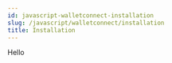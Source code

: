 ```yaml
---
id: javascript-walletconnect-installation
slug: /javascript/walletconnect/installation
title: Installation
---
```


Hello
